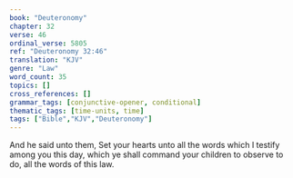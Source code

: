 ```yaml
---
book: "Deuteronomy"
chapter: 32
verse: 46
ordinal_verse: 5805
ref: "Deuteronomy 32:46"
translation: "KJV"
genre: "Law"
word_count: 35
topics: []
cross_references: []
grammar_tags: [conjunctive-opener, conditional]
thematic_tags: [time-units, time]
tags: ["Bible","KJV","Deuteronomy"]
---
```

And he said unto them, Set your hearts unto all the words which I testify among you this day, which ye shall command your children to observe to do, all the words of this law.
